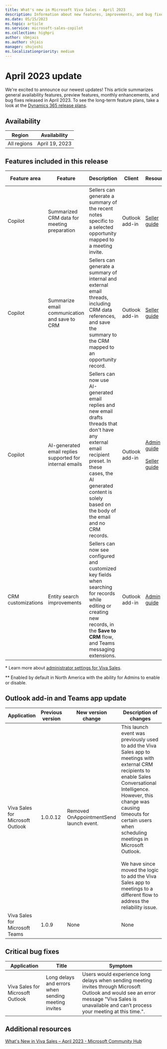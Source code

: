 ```yaml
---
title: What's new in Microsoft Viva Sales - April 2023
description: Information about new features, improvements, and bug fixes in Microsoft Viva Sales April 2023 release.
ms.date: 05/15/2023
ms.topic: article
ms.service: microsoft-sales-copilot
ms.collection: highpri
author: sbmjais
ms.author: shjais
manager: shujoshi
ms.localizationpriority: medium
---
```


# April 2023 update

We're excited to announce our newest updates! This article summarizes general availability features, preview features, monthly enhancements, and bug fixes released in April 2023. To see the long-term feature plans, take a look at the [Dynamics 365 release plans](/dynamics365/release-plans/).

## Availability

|Region|Availability|
|------|------------|
|All regions|April 19, 2023|

## Features included in this release

|Feature area|Feature|Description|Client|Resources|Enabled by *|Availability|
|------------|-------|-----------|---------|----------|------------|--------|
|Copilot|Summarized CRM data for meeting preparation |Sellers can generate a summary of the recent notes specific to a selected opportunity mapped to a meeting invite.|Outlook add-in|[Seller guide](view-opportunity-summary.md) |Enabled by default |Public preview|
|Copilot|Summarize email communication and save to CRM |Sellers can generate a summary of internal and external email threads, including CRM data references, and save the summary to the CRM mapped to an opportunity record.|Outlook add-in|[Seller guide](view-save-email-summary-crm.md)|Enabled by default |Public preview|
|Copilot|AI-generated email replies supported for internal emails |Sellers can now use AI-generated email replies and new email drafts threads that don't have any external email recipient preset. In these cases, the AI generated content is solely based on the body of the email and no CRM records.|Outlook add-in|[Admin guide](suggested-replies.md)<br><br> [Seller guide](use-copilot-kickstart-email-messages.md)|Enabled by admin **|General availability|
|CRM customizations |Entity search improvements|Sellers can now see configured and customized key fields when searching for records while editing or creating new records, in the **Save to CRM** flow, and Teams messaging extensions.|Outlook add-in|[Admin guide](customize-forms-and-fields.md)|Enabled by admin|General availability|

\* Learn more about [administrator settings for Viva Sales](administrator-settings-for-viva-sales.md).  

** Enabled by default in North America with the ability for Admins to enable or disable.

## Outlook add-in and Teams app update

|Application|Previous version|New version change|Description of changes|
|-----------|----------------|------------------|----------------------|
|Viva Sales for Microsoft Outlook |1.0.0.12|Removed OnAppointmentSend launch event.|This launch event was previously used to add the Viva Sales app to meetings with external CRM recipients to enable Sales Conversational Intelligence. However, this change was causing timeouts for certain users when scheduling meetings in Microsoft Outlook.<br><br>We have since moved the logic to add the Viva Sales app to meetings to a different flow to address the reliability issue. |
|Viva Sales for Microsoft Teams|1.0.9|None|None|

## Critical bug fixes

|Application|Title|Symptom|
|-----------|-----|-------|
|Viva Sales for Microsoft Outlook|Long delays and errors when sending meeting invites |Users would experience long delays when sending meeting invites through Microsoft Outlook and would see an error message "Viva Sales is unavailable and can’t process your meeting at this time.".|

## Additional resources

[What's New in Viva Sales – April 2023 - Microsoft Community Hub](https://techcommunity.microsoft.com/t5/viva-sales-blog/what-s-new-in-viva-sales-april-2023/ba-p/3800203)
